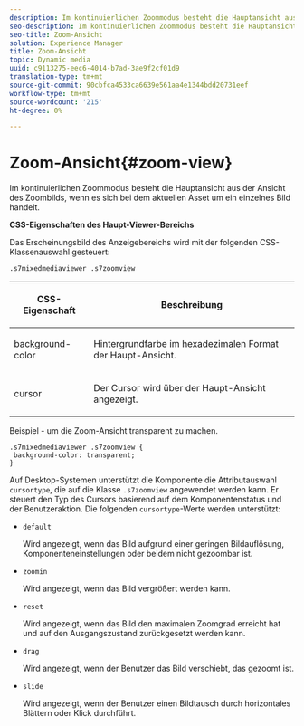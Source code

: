```yaml
---
description: Im kontinuierlichen Zoommodus besteht die Hauptansicht aus der Ansicht des Zoombilds, wenn es sich bei dem aktuellen Asset um ein einzelnes Bild handelt.
seo-description: Im kontinuierlichen Zoommodus besteht die Hauptansicht aus der Ansicht des Zoombilds, wenn es sich bei dem aktuellen Asset um ein einzelnes Bild handelt.
seo-title: Zoom-Ansicht
solution: Experience Manager
title: Zoom-Ansicht
topic: Dynamic media
uuid: c9113275-eec6-4014-b7ad-3ae9f2cf01d9
translation-type: tm+mt
source-git-commit: 90cbfca4533ca6639e561aa4e1344bdd20731eef
workflow-type: tm+mt
source-wordcount: '215'
ht-degree: 0%

---
```



# Zoom-Ansicht{#zoom-view}

Im kontinuierlichen Zoommodus besteht die Hauptansicht aus der Ansicht des Zoombilds, wenn es sich bei dem aktuellen Asset um ein einzelnes Bild handelt.

<!--<a id="section_061E550C1C1D4DB2BD663A898895B38C"></a>-->

**CSS-Eigenschaften des Haupt-Viewer-Bereichs**

Das Erscheinungsbild des Anzeigebereichs wird mit der folgenden CSS-Klassenauswahl gesteuert:

```
.s7mixedmediaviewer .s7zoomview
```

<table id="table_94EE3F5BBE4547C0B4943471CEE7EDE4"> 
 <thead> 
  <tr> 
   <th colname="col1" class="entry"> <p> CSS-Eigenschaft </p> </th> 
   <th colname="col2" class="entry"> <p>Beschreibung </p> </th> 
  </tr> 
 </thead>
 <tbody> 
  <tr> 
   <td colname="col1"> <p> <span class="codeph"> background-color  </span> </p> </td> 
   <td colname="col2"> <p> Hintergrundfarbe im hexadezimalen Format der Haupt-Ansicht. </p> </td> 
  </tr> 
  <tr> 
   <td colname="col1"> <p> <span class="codeph"> cursor  </span> </p> </td> 
   <td colname="col2"> <p>Der Cursor wird über der Haupt-Ansicht angezeigt. </p> </td> 
  </tr> 
 </tbody> 
</table>

Beispiel - um die Zoom-Ansicht transparent zu machen.

```
.s7mixedmediaviewer .s7zoomview { 
 background-color: transparent; 
}
```

Auf Desktop-Systemen unterstützt die Komponente die Attributauswahl `cursortype`, die auf die Klasse `.s7zoomview` angewendet werden kann. Er steuert den Typ des Cursors basierend auf dem Komponentenstatus und der Benutzeraktion. Die folgenden `cursortype`-Werte werden unterstützt:

* `default`

   Wird angezeigt, wenn das Bild aufgrund einer geringen Bildauflösung, Komponenteneinstellungen oder beidem nicht gezoombar ist.

* `zoomin`

   Wird angezeigt, wenn das Bild vergrößert werden kann.

* `reset`

   Wird angezeigt, wenn das Bild den maximalen Zoomgrad erreicht hat und auf den Ausgangszustand zurückgesetzt werden kann.

* `drag`

   Wird angezeigt, wenn der Benutzer das Bild verschiebt, das gezoomt ist.

* `slide`

   Wird angezeigt, wenn der Benutzer einen Bildtausch durch horizontales Blättern oder Klick durchführt.

